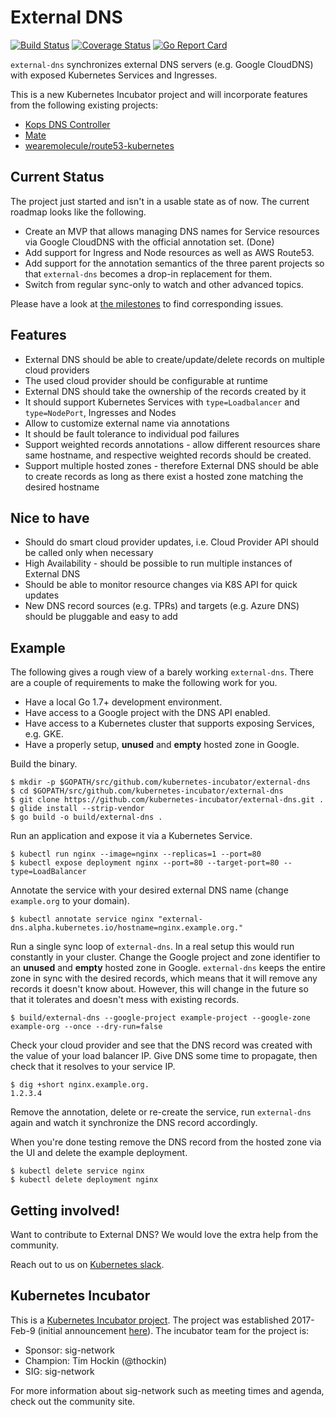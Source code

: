 # External DNS
[![Build Status](https://travis-ci.org/kubernetes-incubator/external-dns.svg?branch=master)](https://travis-ci.org/kubernetes-incubator/external-dns)
[![Coverage Status](https://coveralls.io/repos/github/kubernetes-incubator/external-dns/badge.svg?branch=master)](https://coveralls.io/github/kubernetes-incubator/external-dns?branch=master)
[![Go Report Card](https://goreportcard.com/badge/github.com/kubernetes-incubator/external-dns)](https://goreportcard.com/report/github.com/kubernetes-incubator/external-dns)

`external-dns` synchronizes external DNS servers (e.g. Google CloudDNS) with exposed Kubernetes Services and Ingresses.

This is a new Kubernetes Incubator project and will incorporate features from the following existing projects:

* [Kops DNS Controller](https://github.com/kubernetes/kops/tree/master/dns-controller)
* [Mate](https://github.com/zalando-incubator/mate)
* [wearemolecule/route53-kubernetes](https://github.com/wearemolecule/route53-kubernetes)

## Current Status

The project just started and isn't in a usable state as of now. The current roadmap looks like the following.

* Create an MVP that allows managing DNS names for Service resources via Google CloudDNS with the official annotation set. (Done)
* Add support for Ingress and Node resources as well as AWS Route53.
* Add support for the annotation semantics of the three parent projects so that `external-dns` becomes a drop-in replacement for them.
* Switch from regular sync-only to watch and other advanced topics.

Please have a look at [the milestones](https://github.com/kubernetes-incubator/external-dns/milestones) to find corresponding issues.

## Features

* External DNS should be able to create/update/delete records on multiple cloud providers
* The used cloud provider should be configurable at runtime
* External DNS should take the ownership of the records created by it
* It should support Kubernetes Services with `type=Loadbalancer` and `type=NodePort`, Ingresses and Nodes
* Allow to customize external name via annotations
* It should be fault tolerance to individual pod failures
* Support weighted records annotations - allow different resources share same hostname, and respective weighted records should be created.
* Support multiple hosted zones - therefore External DNS should be able to create records as long as there exist a hosted zone matching the desired hostname

## Nice to have

* Should do smart cloud provider updates, i.e. Cloud Provider API should be called only when necessary
* High Availability - should be possible to run multiple instances of External DNS
* Should be able to monitor resource changes via K8S API for quick updates
* New DNS record sources (e.g. TPRs) and targets (e.g. Azure DNS) should be pluggable and easy to add

## Example

The following gives a rough view of a barely working `external-dns`. There are a couple of requirements to make the following work for you.
* Have a local Go 1.7+ development environment.
* Have access to a Google project with the DNS API enabled.
* Have access to a Kubernetes cluster that supports exposing Services, e.g. GKE.
* Have a properly setup, **unused** and **empty** hosted zone in Google.

Build the binary.

```console
$ mkdir -p $GOPATH/src/github.com/kubernetes-incubator/external-dns
$ cd $GOPATH/src/github.com/kubernetes-incubator/external-dns
$ git clone https://github.com/kubernetes-incubator/external-dns.git .
$ glide install --strip-vendor
$ go build -o build/external-dns .
```

Run an application and expose it via a Kubernetes Service.

```console
$ kubectl run nginx --image=nginx --replicas=1 --port=80
$ kubectl expose deployment nginx --port=80 --target-port=80 --type=LoadBalancer
```

Annotate the service with your desired external DNS name (change `example.org` to your domain).

```console
$ kubectl annotate service nginx "external-dns.alpha.kubernetes.io/hostname=nginx.example.org."
```

Run a single sync loop of `external-dns`. In a real setup this would run constantly in your cluster. Change the Google project and zone identifier to an **unused** and **empty** hosted zone in Google. `external-dns` keeps the entire zone in sync with the desired records, which means that it will remove any records it doesn't know about. However, this will change in the future so that it tolerates and doesn't mess with existing records.

```console
$ build/external-dns --google-project example-project --google-zone example-org --once --dry-run=false
```

Check your cloud provider and see that the DNS record was created with the value of your load balancer IP.
Give DNS some time to propagate, then check that it resolves to your service IP.

```console
$ dig +short nginx.example.org.
1.2.3.4
```

Remove the annotation, delete or re-create the service, run `external-dns` again and watch it synchronize the DNS record accordingly.

When you're done testing remove the DNS record from the hosted zone via the UI and delete the example deployment.

```console
$ kubectl delete service nginx
$ kubectl delete deployment nginx
```

## Getting involved!

Want to contribute to External DNS? We would love the extra help from the community.

Reach out to us on [Kubernetes slack](https://github.com/kubernetes/community#slack-chat).

## Kubernetes Incubator

This is a [Kubernetes Incubator project](https://github.com/kubernetes/community/blob/master/incubator.md).
The project was established 2017-Feb-9 (initial announcement [here](https://groups.google.com/forum/#!searchin/kubernetes-dev/external$20dns%7Csort:relevance/kubernetes-dev/2wGQUB0fUuE/9OXz01i2BgAJ)).
The incubator team for the project is:

* Sponsor: sig-network
* Champion: Tim Hockin (@thockin)
* SIG: sig-network


For more information about sig-network such as meeting times and agenda, check out the community site.

